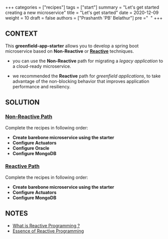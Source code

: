 +++
categories = ["recipes"]
tags = ["start"]
summary = "Let's get started creating a new microservice"
title = "Let's get started"
date = 2020-12-09
weight = 10
draft = false
authors = ["Prashanth 'PB' Belathur"]
pre ="<i class='fa fa-spinner fa-pulse fa-1x fa-fw'></i>&nbsp;&nbsp;"
+++

## CONTEXT
This **greenfield-app-starter** allows you to develop a spring boot microservice based on **Non-Reactive** or [**Reactive**](https://blog.redelastic.com/what-is-reactive-programming-bc9fa7f4a7fc#reactive) techniques.
* you can use the **Non-Reactive** path for migrating a _legacy application_ to a cloud-ready microservice.
  
* we recommended the **Reactive** path for _greenfield applications_, to take advantage of the non-blocking behavior that improves application performance and resiliency.

## SOLUTION

### [Non-Reactive Path](#non-reactive-path)

Complete the recipes in following order:
- **Create barebone microservice using the starter**
- **Configure Actuators**
- **Configure Oracle**
- **Configure MongoDB**    

### [Reactive Path](#reactive-path)

Complete the recipes in following order:
- **Create barebone microservice using the starter**
- **Configure Actuators**
- **Configure MongoDB**

## NOTES
- [What is Reactive Programming ?](https://blog.redelastic.com/what-is-reactive-programming-bc9fa7f4a7fc)
- [Essence of Reactive Programming](https://www.scnsoft.com/blog/java-reactive-programming)